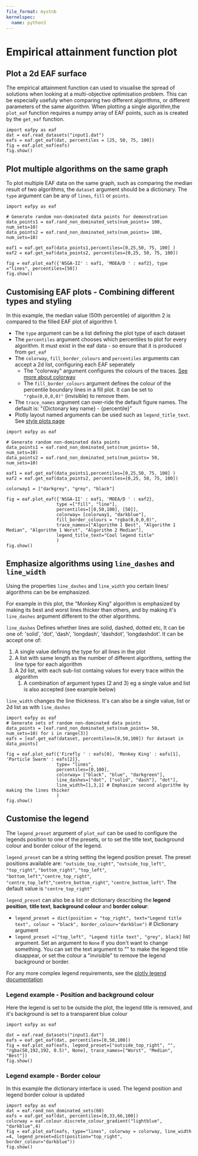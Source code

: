 ```yaml
---
file_format: mystnb
kernelspec:
  name: python3
---
```

# Empirical attainment function plot
## Plot a 2d EAF surface
The empirical attainment function can used to visualise the spread of solutions when looking at a multi-objective optimisation problem. This can be especially usefuly when comparing two different algorithms, or different parameters of the same algorithm.
When plotting a single algorithm,the `plot_eaf` function requires a numpy array of EAF points, such as is created by the `get_eaf` function. 

```{code-cell}
import eafpy as eaf
dat = eaf.read_datasets("input1.dat")
eafs = eaf.get_eaf(dat, percentiles = [25, 50, 75, 100])
fig = eaf.plot_eaf(eafs)
fig.show()
```
## Plot multiple algorithms on the same graph
To plot multiple EAF data on the same graph, such as comparing the median  result of two algorithms, the `dataset` argument should be a dictionary. The `type` argument can be any of `lines`, `fill` or `points`. 

```{code-cell}
import eafpy as eaf

# Generate random non-dominated data points for demonstration
data_points1 = eaf.rand_non_dominated_sets(num_points= 100, num_sets=10)
data_points2 = eaf.rand_non_dominated_sets(num_points= 100, num_sets=10)

eaf1 = eaf.get_eaf(data_points1,percentiles=[0,25,50, 75, 100] )
eaf2 = eaf.get_eaf(data_points2, percentiles=[0,25, 50, 75, 100])

fig = eaf.plot_eaf({'NSGA-II' : eaf1, 'MOEA/D ' : eaf2}, type ="lines", percentiles=[50])
fig.show()
```

## Customising EAF plots - Combining different types and styling
In this example, the median value (50th percentile) of algorithm 2 is compared to the filled EAF plot of algorithm 1. 

* The `type` argument can be a list defining the plot type of each dataset
* The `percentiles` argument chooses which percentiles to plot for every algorithm. It must exist in the eaf data - so ensure that it is produced from `get_eaf`
* The `colorway`, `fill_border_colours` and `percentiles` arguments can accept a 2d list, configuring each EAF seperately
  * The "colorway" argument configures the colours of the traces. [See more about colorway](colorway-section)
  * The `fill_border_colours` argument defines the colour of the percentile boundary lines in a fill plot. It can be set to `"rgba(0,0,0,0)"` (invisible) to remove them.
* The `trace_names` argument can over-ride the default figure names. The default is: "{Dictonary key name} - {percentile}"
* Plotly layout named arguments can be used such as `legend_title_text`. See [style plots page](style-plots-section)

```{code-cell}
import eafpy as eaf

# Generate random non-dominated data points
data_points1 = eaf.rand_non_dominated_sets(num_points= 50, num_sets=10)
data_points2 = eaf.rand_non_dominated_sets(num_points= 50, num_sets=10)

eaf1 = eaf.get_eaf(data_points1,percentiles=[0,25,50, 75, 100] )
eaf2 = eaf.get_eaf(data_points2, percentiles=[0,25, 50, 75, 100])

colorway1 = ["darkgrey", "grey", "black"]

fig = eaf.plot_eaf({'NSGA-II' : eaf1, 'MOEA/D ' : eaf2}, 
                   type =["fill", "line"], 
                   percentiles=[[0,50,100], [50]],
                   colorway= [colorway1, "darkblue"], 
                   fill_border_colours = "rgba(0,0,0,0)",
                   trace_names=["Algorithm 1 Best", "Algorithm 1 Median", "Algorithm 1 Worst", "Algorithm 2 Median"],
                   legend_title_text="Cool legend title"
                   )
fig.show()
```

## Emphasize algorithms using `line_dashes` and `line_width`
Using the properties `line_dashes` and `line_width` you certain lines/ algorithms can be be emphasized. 

For example in this plot, the "Monkey King" algorithm is emphasized by making its best and worst lines thicker than others, and by making it's `line_dashes` argument different to the other algorithms. 

`line_dashes` Defines whether lines are solid, dashed, dotted etc, It can be one of: 'solid', 'dot', 'dash', 'longdash', 'dashdot', 'longdashdot'. It can be accept one of:
1. A single value defining the type for all lines in the plot
2. A list with same length as the number of different algorithms, setting the line type for each algorithm
3. A 2d list, with each sub-list containg values for every trace within the algorithm
   1. A combination of argument types (2 and 3) eg a single value and list is also accepted (see example below)

`line_width` changes the line thickness. It's can also be a single value, list or 2d list as with `line_dashes`

```{code-cell}
import eafpy as eaf
# Generate sets of random non-dominated data points
data_points = [eaf.rand_non_dominated_sets(num_points= 50, num_sets=10) for i in range(3)]
eafs = [eaf.get_eaf(dataset, percentiles=[0,50,100]) for dataset in data_points] 

fig = eaf.plot_eaf({'Firefly ' : eafs[0], 'Monkey King' : eafs[1], 'Particle Swarm' : eafs[2]}, 
                   type= "lines", 
                   percentiles=[0,100],
                   colorway= ["black", "blue", "darkgreen"], 
                   line_dashes=["dot", ["solid", "dash"], "dot"],
                   line_width=[1,3,1] # Emphasize second algorithm by making the lines thicker
                   )
fig.show()
```

## Customise the legend 
The `legend_preset` argument of `plot_eaf` can be used to configure the legends position to one of the presets, or to set the title text, background colour and border colour of the legend.

`legend_preset` can be a string setting the legend position preset. The preset positions available are: `"outside_top_right"`, `"outside_top_left"`, `"top_right"`, `"bottom_right"`, `"top_left"`, `"bottom_left"`,`"centre_top_right"`, `"centre_top_left"`,`"centre_bottom_right"`, `"centre_bottom_left"`. The default value is `"centre_top_right"`

`legend_preset` can also be a list or dictionary describing the **legend position**, **title text**, **background colour** and **border colour**:
* `legend_preset = dict(position = "top_right", text="Legend title text", colour = "black", border_colour="darkblue")` # Dictionary argument
* `legend_preset =["top_left", "Legend title text", "grey", black]` list argument. Set an argument to `None` if you don't want to change something.
You can set the text argument to "" to make the legend title disappear, or set the colour a "invisible" to remove the legend background or border.

For any more complex legend requirements, see the [plotly legend documentation](https://plotly.com/python/legend/)
### Legend example - Position and background colour
Here the legend is set to be outside the plot, the legend title is removed, and it's background is set to a transparent blue colour
```{code-cell}
import eafpy as eaf

dat = eaf.read_datasets("input1.dat")
eafs = eaf.get_eaf(dat, percentiles=[0,50,100])
fig = eaf.plot_eaf(eafs, legend_preset=["outside_top_right", "", "rgba(50,192,192, 0.5)", None], trace_names=["Worst", "Median", "Best"])
fig.show()
```
### Legend example - Border colour
In this example the dictionary interface is used. The legend position and legend border colour is updated
```{code-cell}
import eafpy as eaf
dat = eaf.rand_non_dominated_sets(60)
eafs = eaf.get_eaf(dat, percentiles=[0,33,66,100])
colorway = eaf.colour.discrete_colour_gradient("lightblue", "darkblue",4)
fig = eaf.plot_eaf(eafs, type="lines", colorway = colorway, line_width =4, legend_preset=dict(position="top_right", border_colour="darkblue"))
fig.show()
```









